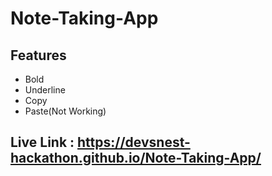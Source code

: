 # Note-Taking-App
## Features
- Bold
- Underline
- Copy 
- Paste(Not Working)

## Live Link : https://devsnest-hackathon.github.io/Note-Taking-App/
